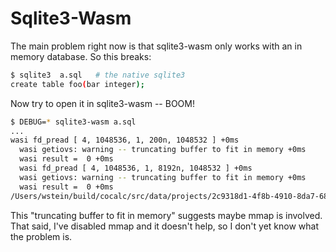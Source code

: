 # Sqlite3-Wasm

The main problem right now is that sqlite3\-wasm only works with an in memory database.  So this breaks:

```sh
$ sqlite3  a.sql   # the native sqlite3
create table foo(bar integer);
```

Now try to open it in sqlite3\-wasm \-\- BOOM!

```sh
$ DEBUG=* sqlite3-wasm a.sql
...
wasi fd_pread [ 4, 1048536, 1, 200n, 1048532 ] +0ms
  wasi getiovs: warning -- truncating buffer to fit in memory +0ms
  wasi result =  0 +0ms
  wasi fd_pread [ 4, 1048536, 1, 8192n, 1048532 ] +0ms
  wasi getiovs: warning -- truncating buffer to fit in memory +0ms
  wasi result =  0 +0ms
/Users/wstein/build/cocalc/src/data/projects/2c9318d1-4f8b-4910-8da7-68a965514c95/cowasm/packages/sqlite/bin/../../../bin/cowasm: line 8: 91325 Bus error: 10           node "$SCRIPTPATH"/../dist/cowasm/node-terminal-debug.js "$@"
```

This "truncating buffer to fit in memory" suggests maybe mmap is involved. That said, I've disabled mmap and it doesn't help, so I don't yet know what the problem is.
